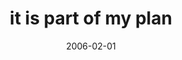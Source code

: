 ---
layout: base.njk
title : 'it is part of my plan' 
view_title : 'it is part of my plan' 
year : '2006' 
date : '2006-02-01' 
img_file : '/drawing/itispartofmyplan.png' 
html_file : 'itispartofmyplan' 
next_html : 'itisnotwhatiwant.html' 
year_order : '28' 
permalink : "title/{{html_file}}.html"
---